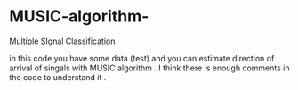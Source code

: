 # MUSIC-algorithm-
Multiple SIgnal Classification

in this code you have some data (test) and you can estimate direction of arrival of singals with MUSIC algorithm .
I think there is enough comments in the code to understand it .

